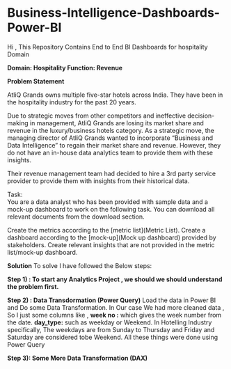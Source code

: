 # Business-Intelligence-Dashboards-Power-BI

Hi , This Repository Contains End to End BI Dashboards for hospitality Domain 

**Domain:  Hospitality       Function: Revenue**

**Problem Statement**

AtliQ Grands owns multiple five-star hotels across India. They have been in the hospitality industry for the past 20 years.

Due to strategic moves from other competitors and ineffective decision-making in management, AtliQ Grands are losing its market share and revenue in the luxury/business hotels category. As a strategic move, the managing director of AtliQ Grands wanted to incorporate “Business and Data Intelligence” to regain their market share and revenue. However, they do not have an in-house data analytics team to provide them with these insights.

Their revenue management team had decided to hire a 3rd party service provider to provide them with insights from their historical data.

Task:  
You are a data analyst who has been provided with sample data and a mock-up dashboard to work on the following task. You can download all relevant documents from the download section.

Create the metrics according to the [metric list](Metric List).
Create a dashboard according to the [mock-up](Mock up dashboard) provided by stakeholders.
Create relevant insights that are not provided in the metric list/mock-up dashboard.

**Solution**
To solve I have followed the Below steps: 

**Step 1) :   To start any Analytics Project , we should we should understand the problem first.**

**Step 2) :   Data Transdormation (Power Query)**
              Load the data in Power BI and Do some Data Transformation. 
              In Our case We had more cleaned data , So I just some columns like , **week no :** which gives the week number from the date. **day_type:** such as
              weekday or Weekend. In Hotelling Industry specifically, The weekdays are from Sunday to Thursday and Friday and Saturday are considered tobe Weekend. 
              All these things were done using Power Query
     
**Step 3):   Some More Data Transformation (DAX)**




